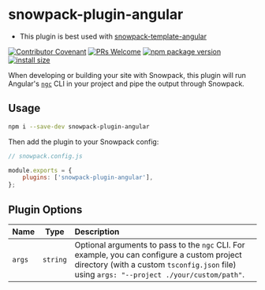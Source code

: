 # snowpack-plugin-angular

-   This plugin is best used with [snowpack-template-angular](https://github.com/YogliB/snowpack-template-angular)

[![Contributor Covenant](https://img.shields.io/badge/Contributor%20Covenant-v1.4%20adopted-ff69b4.svg)](code-of-conduct.md)
[![PRs Welcome](https://img.shields.io/badge/PRs-welcome-brightgreen.svg)](http://makeapullrequest.com)
[![npm package version](https://badgen.net/npm/v/snowpack-plugin-angular)](https://npm.im/snowpack-plugin-angular)
[![install size](https://badgen.net/packagephobia/install/snowpack-plugin-angular)](https://packagephobia.now.sh/result?p=snowpack-plugin-angular)

When developing or building your site with Snowpack, this plugin will run Angular's [`ngc`](https://angular.io/guide/aot-compiler) CLI in your project and pipe the output through Snowpack.

## Usage

```bash
npm i --save-dev snowpack-plugin-angular
```

Then add the plugin to your Snowpack config:

```js
// snowpack.config.js

module.exports = {
	plugins: ['snowpack-plugin-angular'],
};
```

## Plugin Options

| Name   |   Type   | Description                                                                                                                                                                               |
| :----- | :------: | :---------------------------------------------------------------------------------------------------------------------------------------------------------------------------------------- |
| `args` | `string` | Optional arguments to pass to the `ngc` CLI. For example, you can configure a custom project directory (with a custom `tsconfig.json` file) using `args: "--project ./your/custom/path"`. |
